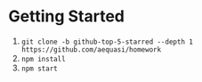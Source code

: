 # Getting Started

1. `git clone -b github-top-5-starred --depth 1 https://github.com/aequasi/homework`
2. `npm install`
3. `npm start`
